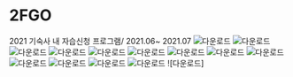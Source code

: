 # 2FGO
2021 기숙사 내 자습신청 프로그램/ 2021.06~ 2021.07
![다운로드](https://user-images.githubusercontent.com/67039023/124062754-44c4bf80-da6c-11eb-98c9-d17bef7e6b8c.png)
![다운로드](https://user-images.githubusercontent.com/67039023/124062780-53ab7200-da6c-11eb-9bb5-3f2c3a9c2264.png)
![다운로드](https://user-images.githubusercontent.com/67039023/124062783-54dc9f00-da6c-11eb-9172-19487646d237.png)
![다운로드](https://user-images.githubusercontent.com/67039023/124062785-54dc9f00-da6c-11eb-988d-3c52f089b9a4.png)
![다운로드](https://user-images.githubusercontent.com/67039023/124062786-55753580-da6c-11eb-9f5c-3a109802bd64.png)
![다운로드](https://user-images.githubusercontent.com/67039023/124062788-55753580-da6c-11eb-863b-77c78699adff.png)
![다운로드](https://user-images.githubusercontent.com/67039023/124062791-560dcc00-da6c-11eb-8e14-0d8ce323c7d1.png)
![다운로드](https://user-images.githubusercontent.com/67039023/124062792-56a66280-da6c-11eb-9eb2-b658777325ec.png)
![다운로드](https://user-images.githubusercontent.com/67039023/124062794-56a66280-da6c-11eb-9dc7-ac82471ce631.png)
![다운로드](https://user-images.githubusercontent.com/67039023/124062795-573ef900-da6c-11eb-94b8-7d2eee23efe4.png)
![다운로드](https://user-images.githubusercontent.com/67039023/124062797-573ef900-da6c-11eb-9fae-5de7b106c4b3.png)
![다운로드](https://user-images.githubusercontent.com/67039023/124062799-57d78f80-da6c-11eb-886e-7557d60ae9df.png)
![다운로드](https://user-images.githubusercontent.com/67039023/124062800-57d78f80-da6c-11eb-9a6b-fe740e617117.png)
![다운로드]
